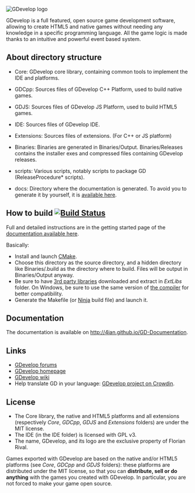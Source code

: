 ![GDevelop logo](https://raw.githubusercontent.com/4ian/GD/master/Core/docs/images/gdlogo.png "GDevelop logo")

GDevelop is a full featured, open source game development software, allowing to create HTML5 and native games
without needing any knowledge in a specific programming language. All the game logic is made thanks to an
intuitive and powerful event based system.

About directory structure
-------------------------

* Core: GDevelop core library, containing common tools to implement the IDE and platforms.
* GDCpp: Sources files of GDevelop C++ Platform, used to build native games.
* GDJS: Sources files of GDevelop JS Platform, used to build HTML5 games.
* IDE: Sources files of GDevelop IDE.
* Extensions: Sources files of extensions. (For C++ or JS platform)

* Binaries: Binaries are generated in Binaries/Output. Binaries/Releases contains the installer exes and compressed files containing GDevelop releases.

* scripts: Various scripts, notably scripts to package GD (ReleaseProcedure* scripts).
* docs: Directory where the documentation is generated. To avoid you to generate it by yourself, it is [available here](http://4ian.github.io/GD-Documentation).

How to build [![Build Status](https://travis-ci.org/4ian/GD.svg?branch=master)](https://travis-ci.org/4ian/GD)
------------

Full and detailed instructions are in the getting started page of the [documentation available here](http://4ian.github.io/GD-Documentation).

Basically:

* Install and launch [CMake].
* Choose this directory as the source directory, and a hidden directory like Binaries/.build
as the directory where to build. Files will be output in Binaries/Output anyway.
* Be sure to have [3rd party libraries](http://4ian.github.io/GD-Documentation/GDCore%20Documentation/setup_dev_env.html) downloaded and extract in *ExtLibs* folder. On Windows, be sure to use the same version of [the compiler](http://4ian.github.io/GD-Documentation/GDCore%20Documentation/setup_dev_env.html) for better compatibility.
* Generate the Makefile (or [Ninja] build file) and launch it.

Documentation
-------------

The documentation is available on http://4ian.github.io/GD-Documentation.

Links
-----

* [GDevelop forums](http://forum.compilgames.net)
* [GDevelop homepage](http://www.compilgames.net)
* [GDevelop wiki](http://wiki.compilgames.net)
* Help translate GD in your language: [GDevelop project on Crowdin](https://crowdin.com/project/gdevelop).

License
-------

* The Core library, the native and HTML5 platforms and all extensions (respectively *Core*, *GDCpp*, *GDJS* and *Extensions* folders) are under the MIT license.
* The IDE (in the IDE folder) is licensed with GPL v3.
* The name, GDevelop, and its logo are the exclusive property of Florian Rival.

Games exported with GDevelop are based on the native and/or HTML5 platforms (see *Core*, *GDCpp* and *GDJS* folders): these platforms are distributed under the MIT license, so that you can **distribute, sell or do anything** with the games you created with GDevelop. In particular, you are not forced to make your game open source.


[CMake]:http://www.cmake.org/
[Ninja]:http://martine.github.io/ninja/
